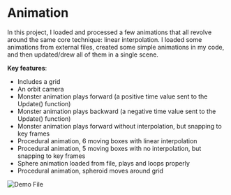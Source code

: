 # Animation

In this project, I loaded and processed a few animations that all revolve around the same core technique: linear interpolation. I loaded some animations from external files, created some simple animations in my code, and then updated/drew all of them in a single scene.

**Key features**:
* Includes a grid
* An orbit camera
* Monster animation plays forward (a positive time value sent to the Update() function)
* Monster animation plays backward (a negative time value sent to the Update() function)
* Monster animation plays forward without interpolation, but snapping to key frames
* Procedural animation, 6 moving boxes with linear interpolation
* Procedural animation, 5 moving boxes with no interpolation, but snapping to key frames
* Sphere animation loaded from file, plays and loops properly
* Procedural animation, spheroid moves around grid

![Demo File](https://github.com/RebeccaVelez/Animation/blob/main/project_6.gif)

